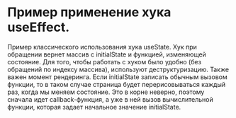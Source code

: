 # Пример применение хука useEffect.

Пример классического использования хука useState. Хук при обращении вернет массив с initialState и функцией, изменяющей состояние. Для того, чтобы работать с хуком было удобно (без обращений по индексу массива), используют деструктуризацию. Также важен момент рендеринга. Если initialState записать обычным вызовом функции, то в таком случае страница будет перерисовываться каждый раз, когда мы меняем состояние. Это в корне неверно, поэтому сначала идет callback-функция, а уже в ней вызов вычислительной функции, которая задает начальное значение initialState.
